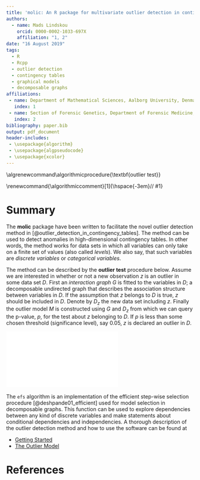 ```yaml
---
title: 'molic: An R package for multivariate outlier detection in contingency tables'
authors:
  - name: Mads Lindskou
    orcid: 0000-0002-1033-697X
    affiliation: "1, 2"
date: "16 August 2019"
tags:
  - R
  - Rcpp
  - outlier detection
  - contingency tables
  - graphical models
  - decomposable graphs
affiliations:
 - name: Department of Mathematical Sciences, Aalborg University, Denmark
   index: 1
 - name: Section of Forensic Genetics, Department of Forensic Medicine, Faculty of Health and Medical Sciences, University of Copenhagen, Denmark
   index: 2
bibliography: paper.bib
output: pdf_document
header-includes:
 - \usepackage{algorithm}
 - \usepackage{algpseudocode}
 - \usepackage{xcolor}
---
```


\algrenewcommand\algorithmicprocedure{\textbf{outlier test}}

\renewcommand{\algorithmiccomment}[1]{\hspace{-3em}// #1}

<!-- pandoc --filter pandoc-citeproc --bibliography=paper.bib --variable papersize=a4paper -s paper.md -o paper.pdf & evince paper.pdf -->

# Summary

The **molic** package have been written to facilitate the novel outlier detection method in [@outlier_detection_in_contingency_tables]. The method can be used to detect anomalies in high-dimensional contingency tables. In other words, the method works for data sets in which all variables can only take on a finite set of values (also called _levels_). We also say, that such variables are _discrete variables_ or _categorical variables_. 

The method can be described by the **outlier test** procedure below. Assume we are interested in whether or not a new observation $z$ is an outlier in some data set $D$. First an _interaction graph_ $G$ is fitted to the variables in $D$; a decomposable undirected graph that describes the association structure between variables in $D$. If the assumption that $z$ belongs to $D$ is true, $z$ should be included in $D$. Denote by $D_z$ the new data set including $z$. Finally the outlier model $M$ is constructed using $G$ and $D_z$ from which we can query the p-value, $p$, for the test about $z$ belonging to $D$. If $p$ is less than some chosen threshold (significance level), say $0.05$, $z$ is declared an outlier in $D$.

![""](outlier_test_alg.pdf)

The `efs` algorithm is an implementation of the efficient step-wise selection procedure [@deshpande01_efficient] used for model selection in decomposable graphs. This function can be used to explore dependencies between any kind of discrete variables and make statements about conditional dependencies and independencies. A thorough description of the outlier detection method and how to use the software can be found at 

 - [Getting Started](https://mlindsk.github.io/molic/)
 - [The Outlier Model](https://mlindsk.github.io/molic/articles/outlier_model.html)


# References
